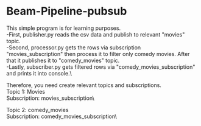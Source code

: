 # Beam-Pipeline-pubsub

This simple program is for learning purposes. \
-First, publisher.py reads the csv data and publish to relevant "movies" topic. \
-Second, processor.py gets the rows via subscription "movies_subscription" then process it to filter only comedy movies. After that it publishes it to "comedy_movies" topic.\
-Lastly, subscriber.py gets filtered rows via "comedy_movies_subscription" and prints it into console.\

Therefore, you need create relevant topics and subscriptions.\
Topic 1: Movies\
Subscription: movies_subscription\

Topic 2: comedy_movies\
Subscription: comedy_movies_subscription\
